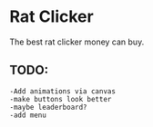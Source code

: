 # Rat Clicker
The best rat clicker money can buy.

## TODO:
```
-Add animations via canvas
-make buttons look better
-maybe leaderboard?
-add menu
```
